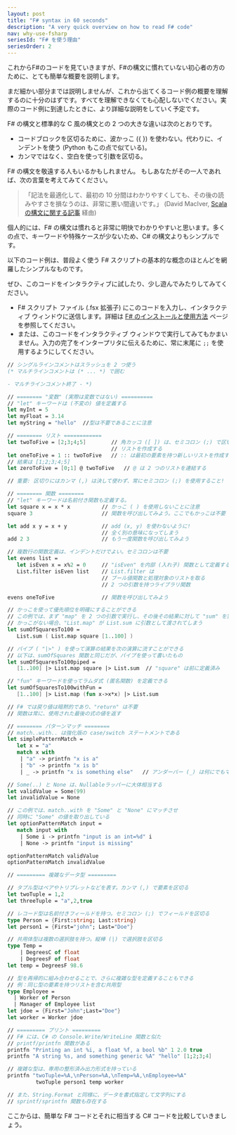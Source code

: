 ```yaml
---
layout: post
title: "F# syntax in 60 seconds"
description: "A very quick overview on how to read F# code"
nav: why-use-fsharp
seriesId: "F# を使う理由"
seriesOrder: 2
---
```


これからF#のコードを見ていきますが、F#の構文に慣れていない初心者の方のために、とても簡単な概要を説明します。

まだ細かい部分までは説明しませんが、これから出てくるコード例の概要を理解するのに十分のはずです。すべてを理解できなくても心配しないでください。実際のコード例に到達したときに、より詳細な説明をしていく予定です。

F# の構文と標準的な C 風の構文との 2 つの大きな違いは次のとおりです。

* コードブロックを区切るために、波かっこ ({ }) を使わない。代わりに、インデントを使う (Python もこの点で似ている)。
* カンマではなく、空白を使って引数を区切る。

F# の構文を敬遠する人もいるかもしれません。 もしあなたがその一人であれば、次の言葉を考えてみてください。

> 「記法を最適化して、最初の 10 分間はわかりやすくしても、その後の読みやすさを損なうのは、非常に悪い間違いです。」 (David MacIver, [Scala の構文に関する記事](http://rickyclarkson.blogspot.co.uk/2008/01/in-defence-of-0l-in-scala.html) 経由)

個人的には、F# の構文は慣れると非常に明快でわかりやすいと思います。多くの点で、キーワードや特殊ケースが少ないため、C# の構文よりもシンプルです。

以下のコード例は、普段よく使う F# スクリプトの基本的な概念のほとんどを網羅したシンプルなものです。

ぜひ、このコードをインタラクティブに試したり、少し遊んでみたりしてみてください。

* F# スクリプト ファイル (.fsx 拡張子) にこのコードを入力し、インタラクティブ ウィンドウに送信します。詳細は [F# のインストールと使用方法](../installing-and-using/index.md) ページを参照してください。
* または、このコードをインタラクティブ ウィンドウで実行してみてもかまいません。入力の完了をインタープリタに伝えるために、常に末尾に `;;` を使用するようにしてください。


```fsharp
// シングルラインコメントはスラッシュを 2 つ使う
(* マルチラインコメントは (* ... *) で囲む

- マルチラインコメント終了 - *)

// ======== "変数" (実際は変数ではない) ==========
// "let" キーワードは (不変の) 値を定義する
let myInt = 5
let myFloat = 3.14
let myString = "hello"	//型は不要であることに注意

// ======== リスト ============
let twoToFive = [2;3;4;5]        // 角カッコ ([ ]) は、セミコロン (;) で区切られた
                                 // リストを作成する
let oneToFive = 1 :: twoToFive   // :: は最初の要素を持つ新しいリストを作成する
// 結果は [1;2;3;4;5]
let zeroToFive = [0;1] @ twoToFive   // @ は 2 つのリストを連結する

// 重要: 区切りにはカンマ (,) は決して使わず、常にセミコロン (;) を使用すること!

// ======== 関数 ========
// "let" キーワードは名前付き関数も定義する。
let square x = x * x          // かっこ ( ) を使用しないことに注意
square 3                      // 関数を呼び出してみよう。ここでもかっこは不要

let add x y = x + y           // add (x, y) を使わないように! 
                              // 全く別の意味になってしまう
add 2 3                       // もう一度関数を呼び出してみよう

// 複数行の関数定義は、インデントだけでよい。セミコロンは不要
let evens list =
   let isEven x = x%2 = 0     // "isEven" を内部 (入れ子) 関数として定義する
   List.filter isEven list    // List.filter は
                              // ブール値関数と処理対象のリストを取る
                              // 2 つの引数を持つライブラリ関数

evens oneToFive               // 関数を呼び出してみよう

// かっこを使って優先順位を明確にすることができる
// この例では、まず "map" を 2 つの引数で実行し、その後その結果に対して "sum" を実行する
// かっこがない場合、"List.map" が List.sum に引数として渡されてしまう
let sumOfSquaresTo100 =
   List.sum ( List.map square [1..100] )

// パイプ ( "|>" ) を使って演算の結果を次の演算に流すことができる
// 以下は、sumOfSquares 関数と同じだが、パイプを使って書いたもの
let sumOfSquaresTo100piped =
   [1..100] |> List.map square |> List.sum  // "square" は前に定義済み

// "fun" キーワードを使ってラムダ式 (匿名関数) を定義できる
let sumOfSquaresTo100withFun =
   [1..100] |> List.map (fun x->x*x) |> List.sum

// F# では戻り値は暗黙的であり、"return" は不要
// 関数は常に、使用された最後の式の値を返す

// ======== パターンマッチ ========
// match..with.. は強化版の case/switch ステートメントである
let simplePatternMatch =
   let x = "a"
   match x with
    | "a" -> printfn "x is a"
    | "b" -> printfn "x is b"
    | _ -> printfn "x is something else"   // アンダーバー (_) は何にでもマッチする

// Some(..) と None は、Nullableラッパーに大体相当する
let validValue = Some(99)
let invalidValue = None

// この例では、match..with を "Some" と "None" にマッチさせ
// 同時に "Some" の値を取り出している
let optionPatternMatch input =
   match input with
    | Some i -> printfn "input is an int=%d" i
    | None -> printfn "input is missing"

optionPatternMatch validValue
optionPatternMatch invalidValue

// ========= 複雑なデータ型 =========

// タプル型はペアやトリプレットなどを表す。カンマ (,) で要素を区切る
let twoTuple = 1,2
let threeTuple = "a",2,true

// レコード型は名前付きフィールドを持つ。セミコロン (;) でフィールドを区切る
type Person = {First:string; Last:string}
let person1 = {First="john"; Last="Doe"}

// 共用体型は複数の選択肢を持つ。縦棒 (|) で選択肢を区切る
type Temp = 
	| DegreesC of float
	| DegreesF of float
let temp = DegreesF 98.6

// 型を再帰的に組み合わせることで、さらに複雑な型を定義することもできる
// 例：同じ型の要素を持つリストを含む共用型
type Employee = 
  | Worker of Person
  | Manager of Employee list
let jdoe = {First="John";Last="Doe"}
let worker = Worker jdoe

// ========= プリント =========
// F# には、C# の Console.Write/WriteLine 関数と似た
// printf/printfn 関数がある
printfn "Printing an int %i, a float %f, a bool %b" 1 2.0 true
printfn "A string %s, and something generic %A" "hello" [1;2;3;4]

// 複雑な型は、専用の整形済み出力形式を持っている
printfn "twoTuple=%A,\nPerson=%A,\nTemp=%A,\nEmployee=%A" 
         twoTuple person1 temp worker

// また、String.Format と同様に、データを書式指定して文字列にする
// sprintf/sprintfn 関数も存在する

```

ここからは、簡単な F# コードとそれに相当する C# コードを比較していきましょう。